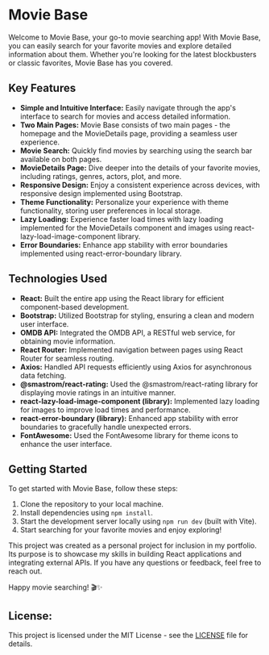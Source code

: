 # **Movie Base**

Welcome to Movie Base, your go-to movie searching app! With Movie Base, you can easily search for your favorite movies and explore detailed information about them. Whether you're looking for the latest blockbusters or classic favorites, Movie Base has you covered.

## **Key Features**

- **Simple and Intuitive Interface:** Easily navigate through the app's interface to search for movies and access detailed information.
- **Two Main Pages:** Movie Base consists of two main pages - the homepage and the MovieDetails page, providing a seamless user experience.
- **Movie Search:** Quickly find movies by searching using the search bar available on both pages.
- **MovieDetails Page:** Dive deeper into the details of your favorite movies, including ratings, genres, actors, plot, and more.
- **Responsive Design:** Enjoy a consistent experience across devices, with responsive design implemented using Bootstrap.
- **Theme Functionality:** Personalize your experience with theme functionality, storing user preferences in local storage.
- **Lazy Loading:** Experience faster load times with lazy loading implemented for the MovieDetails component and images using react-lazy-load-image-component library.
- **Error Boundaries:** Enhance app stability with error boundaries implemented using react-error-boundary library.

## **Technologies Used**

- **React:** Built the entire app using the React library for efficient component-based development.
- **Bootstrap:** Utilized Bootstrap for styling, ensuring a clean and modern user interface.
- **OMDB API:** Integrated the OMDB API, a RESTful web service, for obtaining movie information.
- **React Router:** Implemented navigation between pages using React Router for seamless routing.
- **Axios:** Handled API requests efficiently using Axios for asynchronous data fetching.
- **@smastrom/react-rating:** Used the @smastrom/react-rating library for displaying movie ratings in an intuitive manner.
- **react-lazy-load-image-component (library):** Implemented lazy loading for images to improve load times and performance.
- **react-error-boundary (library):** Enhanced app stability with error boundaries to gracefully handle unexpected errors.
- **FontAwesome:** Used the FontAwesome library for theme icons to enhance the user interface.

## **Getting Started**

To get started with Movie Base, follow these steps:

1. Clone the repository to your local machine.
2. Install dependencies using `npm install`.
3. Start the development server locally using `npm run dev` (built with Vite).
4. Start searching for your favorite movies and enjoy exploring!

This project was created as a personal project for inclusion in my portfolio. Its purpose is to showcase my skills in building React applications and integrating external APIs. If you have any questions or feedback, feel free to reach out.

Happy movie searching! 🎬✨


## License:

This project is licensed under the MIT License - see the [LICENSE](LICENSE) file for details.